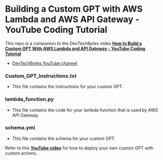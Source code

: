 # Building a Custom GPT with AWS Lambda and AWS API Gateway - YouTube Coding Tutorial

This repo is a companion to the DevTechBytes video **<a href="https://youtu.be/hfuelfTu1qU" target="_blank">How to Build a Custom GPT With AWS Lambda and API Gateway - YouTube Coding Tutorial</a>**

-   [DevTechBytes YouTube channel](https://youtu.be/12zZlN4VUJQ)

### Custom_GPT_Instructions.txt

-   This file contains the instructions for your custom GPT.

### lambda_function.py

-   This file contains the code for your lambda function that is used by AWS API Gateway.

### schema.yml

-   This file contains the schema for your custom GPT.

Refer to this **<a href="https://youtu.be/hfuelfTu1qU" target="\_blank"> YouTube video</a>** for how to deploy your own custom GPT with custom actions.
